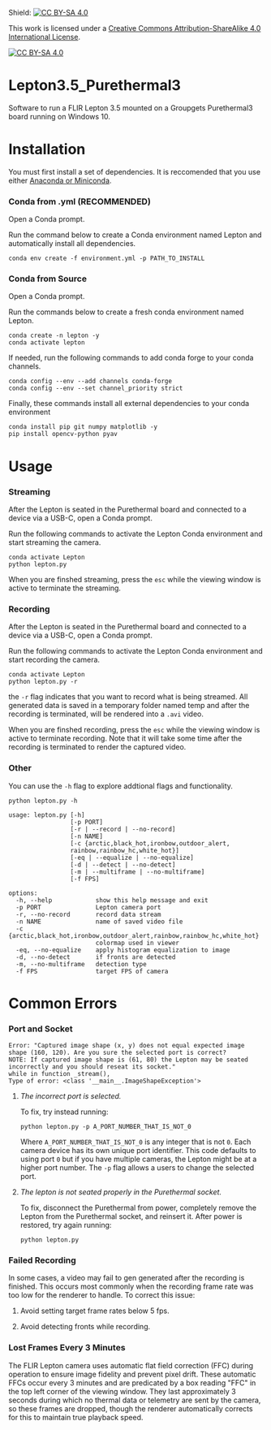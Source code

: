 Shield: [![CC BY-SA 4.0][cc-by-sa-shield]][cc-by-sa]

This work is licensed under a [Creative Commons Attribution-ShareAlike 4.0 International License][cc-by-sa].

[![CC BY-SA 4.0][cc-by-sa-image]][cc-by-sa]

[cc-by-sa]: http://creativecommons.org/licenses/by-sa/4.0/

[cc-by-sa-image]: https://licensebuttons.net/l/by-sa/4.0/88x31.png

[cc-by-sa-shield]: https://img.shields.io/badge/License-CC%20BY--SA%204.0-lightgrey.svg

# Lepton3.5_Purethermal3

Software to run a FLIR Lepton 3.5 mounted on a Groupgets Purethermal3 board running on Windows 10.

# Installation

You must first install a set of dependencies. It is reccomended that you use either [Anaconda or Miniconda](https://www.anaconda.com/download/success).

### Conda from .yml (RECOMMENDED)

Open a Conda prompt.

Run the command below to create a Conda environment named Lepton and automatically install all dependencies.

```shell
conda env create -f environment.yml -p PATH_TO_INSTALL
```

### Conda from Source

Open a Conda prompt.

Run the commands below to create a fresh conda environment named Lepton.

```shell
conda create -n lepton -y
conda activate lepton
```

If needed, run the following commands to add conda forge to your conda channels.

```shell
conda config --env --add channels conda-forge
conda config --env --set channel_priority strict
```

Finally, these commands install all external dependencies to your conda environment

```shell
conda install pip git numpy matplotlib -y
pip install opencv-python pyav
```

# Usage

### Streaming

After the Lepton is seated in the Purethermal board and connected to a device via a USB-C, open a Conda prompt.

Run the following commands to activate the Lepton Conda environment and start streaming the camera.

```shell
conda activate Lepton
python lepton.py
```

When you are finshed streaming, press the `esc` while the viewing window is active to terminate the streaming.

### Recording

After the Lepton is seated in the Purethermal board and connected to a device via a USB-C, open a Conda prompt.

Run the following commands to activate the Lepton Conda environment and start recording the camera.

```shell
conda activate Lepton
python lepton.py -r
```

the `-r` flag indicates that you want to record what is being streamed. All generated data is saved in a temporary folder named temp and after the recording is terminated, will be rendered into a `.avi` video.

When you are finshed recording, press the `esc` while the viewing window is active to terminate recording. Note that it will take some time after the recording is terminated to render the captured video.

### Other

You can use the `-h` flag to explore addtional flags and functionality.

```
python lepton.py -h

usage: lepton.py [-h] 
                 [-p PORT] 
                 [-r | --record | --no-record] 
                 [-n NAME] 
                 [-c {arctic,black_hot,ironbow,outdoor_alert,
                 rainbow,rainbow_hc,white_hot}] 
                 [-eq | --equalize | --no-equalize] 
                 [-d | --detect | --no-detect]
                 [-m | --multiframe | --no-multiframe] 
                 [-f FPS]

options:
  -h, --help            show this help message and exit
  -p PORT               Lepton camera port
  -r, --no-record       record data stream
  -n NAME               name of saved video file
  -c {arctic,black_hot,ironbow,outdoor_alert,rainbow,rainbow_hc,white_hot}
                        colormap used in viewer
  -eq, --no-equalize    apply histogram equalization to image
  -d, --no-detect       if fronts are detected
  -m, --no-multiframe   detection type
  -f FPS                target FPS of camera
```

# Common Errors

### Port and Socket

```shell
Error: "Captured image shape (x, y) does not equal expected image 
shape (160, 120). Are you sure the selected port is correct? 
NOTE: If captured image shape is (61, 80) the Lepton may be seated 
incorrectly and you should reseat its socket." 
while in function _stream(), 
Type of error: <class '__main__.ImageShapeException'>
```

1. _The incorrect port is selected._
   
   To fix, try instead running:
   
   ```shell
   python lepton.py -p A_PORT_NUMBER_THAT_IS_NOT_0
   ```
   
   Where `A_PORT_NUMBER_THAT_IS_NOT_0` is any integer that is not `0`. Each camera device has its own unique port identifier. This code defaults to using port `0` but if you have multiple cameras, the Lepton might be at a higher port number. The `-p` flag allows a users to change the selected port. 

2. _The lepton is not seated properly in the Purethermal socket._
   
   To fix, disconnect the Purethermal from power, completely remove the Lepton from the Purethermal socket, and reinsert it. After power is restored, try again running: 
   
   ```
   python lepton.py
   ```

### Failed Recording

In some cases, a video may fail to gen generated after the recording is finished. This occurs most commonly when the recording frame rate was too low for the renderer to handle. To correct this issue:

1. Avoid setting target frame rates below 5 fps.

2. Avoid detecting fronts while recording.

### Lost Frames Every 3 Minutes

The FLIR Lepton camera uses automatic flat field correction (FFC) during operation to ensure image fidelity and prevent pixel drift. These automatic FFCs occur every 3 minutes and are predicated by a box reading "FFC" in the top left corner of the viewing window. They last approximately 3 seconds during which no thermal data or telemetry are sent by the camera, so these frames are dropped, though the renderer automatically corrects for this to maintain true playback speed.
